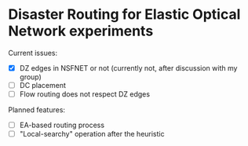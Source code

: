 # Disaster Routing for Elastic Optical Network experiments

Current issues:

- [x] DZ edges in NSFNET or not (currently not, after discussion with my group)
- [ ] DC placement
- [ ] Flow routing does not respect DZ edges

Planned features:

- [ ] EA-based routing process
- [ ] "Local-searchy" operation after the heuristic
